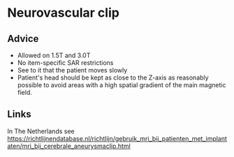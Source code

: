 # Neurovascular clip

## Advice

* Allowed on 1.5T and 3.0T
* No item-specific SAR restrictions
* See to it that the patient moves slowly
* Patient's head should be kept as close to the Z-axis as reasonably possible
  to avoid areas with a high spatial gradient of the main magnetic field.


## Links

In The Netherlands see https://richtlijnendatabase.nl/richtlijn/gebruik_mri_bij_patienten_met_implantaten/mri_bij_cerebrale_aneurysmaclip.html


